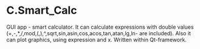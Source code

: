 # C.Smart_Calc
GUI app - smart calculator. It can calculate expressions with double values (+,-,*,/,mod,(,),^,sqrt,sin,asin,cos,acos,tan,atan,lg,ln- are included). Also it can plot graphics, using expression and x. Written within Qt-framework.
